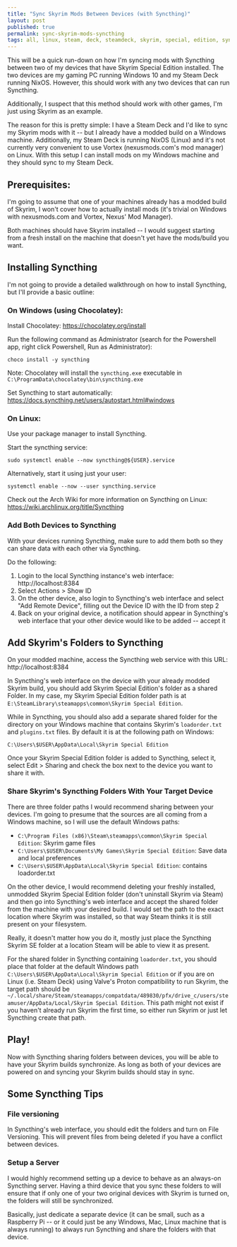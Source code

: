 ```yaml
---
title: "Sync Skyrim Mods Between Devices (with Syncthing)"
layout: post
published: true
permalink: sync-skyrim-mods-syncthing
tags: all, linux, steam, deck, steamdeck, skyrim, special, edition, syncthing, mods, vortex, mod, manager, gaming
---
```


This will be a quick run-down on how I'm syncing mods with Syncthing between two of my devices that have Skyrim Special Edition installed. The two devices are my gaming PC running Windows 10 and my Steam Deck running NixOS. However, this should work with any two devices that can run Syncthing.

Additionally, I suspect that this method should work with other games, I'm just using Skyrim as an example.

The reason for this is pretty simple: I have a Steam Deck and I'd like to sync my Skyrim mods with it -- but I already have a modded build on a Windows machine. Additionally, my Steam Deck is running NixOS (Linux) and it's not currently very convenient to use Vortex (nexusmods.com's mod manager) on Linux. With this setup I can install mods on my Windows machine and they should sync to my Steam Deck.

## Prerequisites:

I'm going to assume that one of your machines already has a modded build of Skyrim, I won't cover how to actually install mods (it's trivial on Windows with nexusmods.com and Vortex, Nexus' Mod Manager).

Both machines should have Skyrim installed -- I would suggest starting from a fresh install on the machine that doesn't yet have the mods/build you want. 

## Installing Syncthing
I'm not going to provide a detailed walkthrough on how to install Syncthing, but I'll provide a basic outline:

### On Windows (using Chocolatey):
Install Chocolatey: https://chocolatey.org/install

Run the following command as Administrator (search for the Powershell app, right click Powershell, Run as Administrator):
```
choco install -y syncthing
```
Note: Chocolatey will install the `syncthing.exe` executable in `C:\ProgramData\chocolatey\bin\syncthing.exe`

Set Syncthing to start automatically: https://docs.syncthing.net/users/autostart.html#windows

### On Linux:

Use your package manager to install Syncthing.

Start the syncthing service: 

```
sudo systemctl enable --now syncthing@${USER}.service
```

Alternatively, start it using just your user:

```
systemctl enable --now --user syncthing.service
```

Check out the Arch Wiki for more information on Syncthing on Linux: https://wiki.archlinux.org/title/Syncthing

### Add Both Devices to Syncthing

With your devices running Syncthing, make sure to add them both so they can share data with each other via Syncthing.

Do the following:
1. Login to the local Syncthing instance's web interface: http://localhost:8384
2. Select Actions > Show ID
3. On the other device, also login to Syncthing's web interface and select "Add Remote Device", filling out the Device ID with the ID from step 2
4. Back on your original device, a notification should appear in Syncthing's web interface that your other device would like to be added -- accept it

## Add Skyrim's Folders to Syncthing

On your modded machine, access the Syncthing web service with this URL: http://localhost:8384

In Syncthing's web interface on the device with your already modded Skyrim build, you should add Skyrim Special Edition's folder as a shared Folder. In my case, my Skyrim Special Edition folder path is at `E:\SteamLibrary\steamapps\common\Skyrim Special Edition`.

While in Syncthing, you should also add a separate shared folder for the directory on your Windows machine that contains Skyrim's `loadorder.txt` and `plugins.txt` files. By default it is at the following path on Windows:

```
C:\Users\$USER\AppData\Local\Skyrim Special Edition
```

Once your Skyrim Special Edition folder is added to Syncthing, select it, select Edit > Sharing and check the box next to the device you want to share it with.

### Share Skyrim's Syncthing Folders With Your Target Device

There are three folder paths I would recommend sharing between your devices. I'm going to presume that the sources are all coming from a Windows machine, so I will use the default Windows paths:

- `C:\Program Files (x86)\Steam\steamapps\common\Skyrim Special Edition`: Skyrim game files
- `C:\Users\$USER\Documents\My Games\Skyrim Special Edition`: Save data and local preferences
- `C:\Users\$USER\AppData\Local\Skyrim Special Edition`: contains loadorder.txt

On the other device, I would recommend deleting your freshly installed, unmodded Skyrim Special Edition folder (don't uninstall Skyrim via Steam) and then go into Syncthing's web interface and accept the shared folder from the machine with your desired build. I would set the path to the exact location where Skyrim was installed, so that way Steam thinks it is still present on your filesystem.

Really, it doesn't matter how you do it, mostly just place the Syncthing Skyrim SE folder at a location Steam will be able to view it as present.

For the shared folder in Syncthing containing `loadorder.txt`, you should place that folder at the default Windows path `C:\Users\$USER\AppData\Local\Skyrim Special Edition` or if you are on Linux (i.e. Steam Deck) using Valve's Proton compatibility to run Skyrim, the target path should be `~/.local/share/Steam/steamapps/compatdata/489830/pfx/drive_c/users/steamuser/AppData/Local/Skyrim Special Edition`. This path might not exist if you haven't already run Skyrim the first time, so either run Skyrim or just let Syncthing create that path.

## Play!

Now with Syncthing sharing folders between devices, you will be able to have your Skyrim builds synchronize. As long as both of your devices are powered on and syncing your Skyrim builds should stay in sync.

## Some Syncthing Tips

### File versioning

In Syncthing's web interface, you should edit the folders and turn on File Versioning. This will prevent files from being deleted if you have a conflict between devices.

### Setup a Server

I would highly recommend setting up a device to behave as an always-on Syncthing server. Having a third device that you sync these folders to will ensure that if only one of your two original devices with Skyrim is turned on, the folders will still be synchronized.

Basically, just dedicate a separate device (it can be small, such as a Raspberry Pi -- or it could just be any Windows, Mac, Linux machine that is always running) to always run Syncthing and share the folders with that device.
